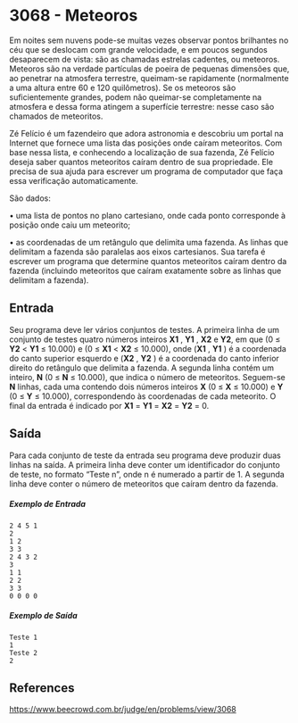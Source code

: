 # 3068 - Meteoros

Em noites sem nuvens pode-se muitas vezes observar pontos brilhantes no céu que se deslocam com grande velocidade, e em poucos segundos desaparecem de vista: são as chamadas estrelas cadentes, ou meteoros. Meteoros são na verdade partículas de poeira de pequenas dimensões que, ao penetrar na atmosfera terrestre, queimam-se rapidamente (normalmente a uma altura entre 60 e 120 quilômetros). Se os meteoros são suficientemente grandes, podem não queimar-se completamente na atmosfera e dessa forma atingem a superfície terrestre: nesse caso são chamados de meteoritos.

Zé Felício é um fazendeiro que adora astronomia e descobriu um portal na Internet que fornece uma lista das posições onde caíram meteoritos. Com base nessa lista, e conhecendo a localização de sua fazenda, Zé Felício deseja saber quantos meteoritos caíram dentro de sua propriedade. Ele precisa de sua ajuda para escrever um programa de computador que faça essa verificação automaticamente.

São dados:

• uma lista de pontos no plano cartesiano, onde cada ponto corresponde à posição onde caiu um meteorito;

• as coordenadas de um retângulo que delimita uma fazenda. As linhas que delimitam a fazenda são paralelas aos eixos cartesianos. Sua tarefa é escrever um programa que determine quantos meteoritos caíram dentro da fazenda (incluindo meteoritos que caíram exatamente sobre as linhas que delimitam a fazenda).

## Entrada

Seu programa deve ler vários conjuntos de testes. A primeira linha de um conjunto de testes quatro números inteiros **X1** , **Y1** , **X2** e **Y2**, em que (0 ≤ **Y2** < **Y1** ≤ 10.000) e (0 ≤ **X1** < **X2** ≤ 10.000), onde (**X1** , **Y1** ) é a coordenada do canto superior esquerdo e (**X2** , **Y2** ) é a coordenada do canto inferior direito do retângulo que delimita a fazenda. A segunda linha contém um inteiro, **N** (0 ≤ **N** ≤ 10.000), que indica o número de meteoritos. Seguem-se **N** linhas, cada uma contendo dois números inteiros **X** (0 ≤ **X** ≤ 10.000) e **Y** (0 ≤ **Y** ≤ 10.000), correspondendo às coordenadas de cada meteorito. O final da entrada é indicado por **X1** = **Y1** = **X2** = **Y2** = 0.

## Saída

Para cada conjunto de teste da entrada seu programa deve produzir duas linhas na saída. A primeira linha deve conter um identificador do conjunto de teste, no formato “Teste n”, onde n é numerado a partir de 1. A segunda linha deve conter o número de meteoritos que caíram dentro da fazenda.

##### Exemplo de Entrada
```
2 4 5 1
2
1 2
3 3
2 4 3 2
3
1 1
2 2
3 3
0 0 0 0
```

##### Exemplo de Saída
```
Teste 1
1
Teste 2
2
```

## References
https://www.beecrowd.com.br/judge/en/problems/view/3068